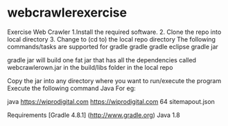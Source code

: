 # webcrawlerexercise
Exercise Web Crawler
1.Install the required software.
2. Clone the repo into local directory
3. Change to (cd to) the local repo directory
The following commands/tasks are supported for gradle
gradle
gradle eclipse
gradle jar

gradle jar will build one fat jar that has all the dependencies called webcrawlerown.jar in the build/libs folder in the local repo

Copy the jar into any directory where you want to run/execute the program
Execute the following command
Java <Domain for crawling> <seed url> <no of parallel threads> <output file for the program>
For eg:

java https://wiprodigital.com https://wiprodigital.com 64 sitemapout.json

Requirements
[Gradle 4.8.1] (http://www.gradle.org)
Java 1.8
